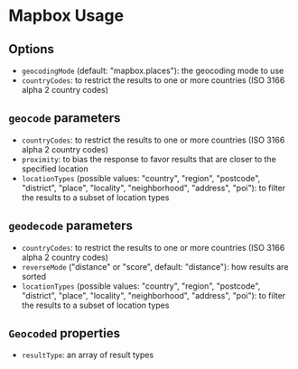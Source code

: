 # Mapbox Usage

## Options

- `geocodingMode` (default: "mapbox.places"): the geocoding mode to use
- `countryCodes`: to restrict the results to one or more countries (ISO 3166 alpha 2 country codes)

## `geocode` parameters

- `countryCodes`: to restrict the results to one or more countries (ISO 3166 alpha 2 country codes)
- `proximity`: to bias the response to favor results that are closer to the specified location
- `locationTypes` (possible values: "country", "region", "postcode", "district", "place", "locality", "neighborhood", "address", "poi"): to filter the results to a subset of location types

## `geodecode` parameters

- `countryCodes`: to restrict the results to one or more countries (ISO 3166 alpha 2 country codes)
- `reverseMode` ("distance" or "score", default: "distance"): how results are sorted
- `locationTypes` (possible values: "country", "region", "postcode", "district", "place", "locality", "neighborhood", "address", "poi"): to filter the results to a subset of location types

## `Geocoded` properties

- `resultType`: an array of result types
